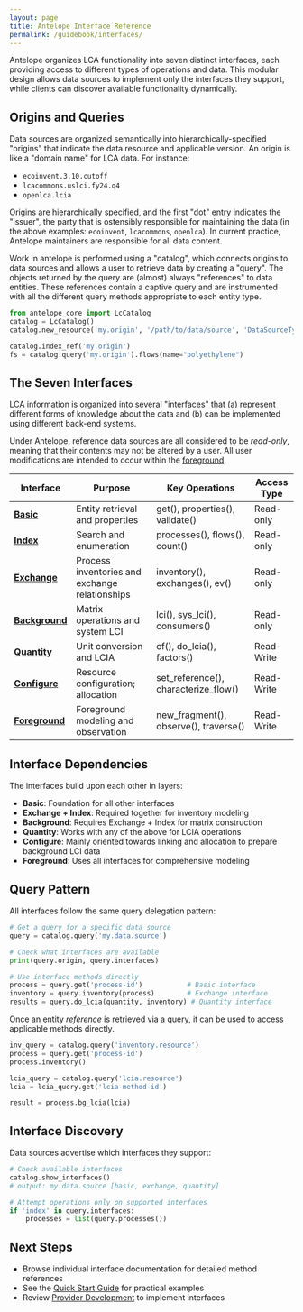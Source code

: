 ```yaml
---
layout: page
title: Antelope Interface Reference
permalink: /guidebook/interfaces/
---
```


Antelope organizes LCA functionality into seven distinct interfaces, each providing access to different types of operations and data. This modular design allows data sources to implement only the interfaces they support, while clients can discover available functionality dynamically.

## Origins and Queries

Data sources are organized semantically into hierarchically-specified "origins" that indicate the data
resource and applicable version. An origin is like a "domain name" for LCA data. For instance:

 * `ecoinvent.3.10.cutoff`
 * `lcacommons.uslci.fy24.q4`
 * `openlca.lcia`

Origins are hierarchically specified, and the first "dot" entry indicates the "issuer", the party that is ostensibly responsible for maintaining the data (in the above examples: `ecoinvent`, `lcacommons`, `openlca`). In current practice, Antelope maintainers are responsible for all data content.

Work in antelope is performed using a "catalog", which connects origins to data sources and allows a user to retrieve data by creating a "query". The objects returned by the query are (almost) always "references" to data entities. These references contain a captive query and are instrumented with all the different query methods appropriate to each entity type.

```python
from antelope_core import LcCatalog
catalog = LcCatalog()
catalog.new_resource('my.origin', '/path/to/data/source', 'DataSourceType', interfaces=('basic', 'exchange'))

catalog.index_ref('my.origin')
fs = catalog.query('my.origin').flows(name="polyethylene")
```

## The Seven Interfaces

LCA information is organized into several "interfaces" that (a) represent different forms of knowledge about the data and (b) can be implemented using different back-end systems.  

Under Antelope, reference data sources are all considered to be *read-only*, meaning that their contents may not be altered by a user.  All user modifications are intended to occur within the [foreground](../foreground/index.md).

| Interface                    | Purpose                                        | Key Operations                        | Access Type |
|------------------------------|------------------------------------------------|---------------------------------------|-------------|
| [**Basic**](basic)           | Entity retrieval and properties                | get(), properties(), validate()       | Read-only   |
| [**Index**](index-interface) | Search and enumeration                         | processes(), flows(), count()         | Read-only   |
| [**Exchange**](exchange)     | Process inventories and exchange relationships | inventory(), exchanges(), ev()        | Read-only   |
| [**Background**](background) | Matrix operations and system LCI               | lci(), sys_lci(), consumers()         | Read-only   |
| [**Quantity**](quantity)     | Unit conversion and LCIA                       | cf(), do_lcia(), factors()            | Read-Write  |
| [**Configure**](configure)   | Resource configuration; allocation             | set_reference(), characterize_flow()  | Read-Write  |
| [**Foreground**](foreground) | Foreground modeling and observation            | new_fragment(), observe(), traverse() | Read-Write  |

## Interface Dependencies

The interfaces build upon each other in layers:

- **Basic**: Foundation for all other interfaces
- **Exchange + Index**: Required together for inventory modeling  
- **Background**: Requires Exchange + Index for matrix construction
- **Quantity**: Works with any of the above for LCIA operations
- **Configure**: Mainly oriented towards linking and allocation to prepare background LCI data
- **Foreground**: Uses all interfaces for comprehensive modeling

## Query Pattern

All interfaces follow the same query delegation pattern:

```python
# Get a query for a specific data source
query = catalog.query('my.data.source')

# Check what interfaces are available
print(query.origin, query.interfaces)

# Use interface methods directly
process = query.get('process-id')           # Basic interface
inventory = query.inventory(process)        # Exchange interface
results = query.do_lcia(quantity, inventory) # Quantity interface
```

Once an entity *reference* is retrieved via a query, it can be used to access applicable  methods directly.

```python
inv_query = catalog.query('inventory.resource')
process = query.get('process-id')
process.inventory()

lcia_query = catalog.query('lcia.resource')
lcia = lcia_query.get('lcia-method-id')

result = process.bg_lcia(lcia)
```

## Interface Discovery

Data sources advertise which interfaces they support:

```python
# Check available interfaces
catalog.show_interfaces()
# output: my.data.source [basic, exchange, quantity]

# Attempt operations only on supported interfaces
if 'index' in query.interfaces:
    processes = list(query.processes())
```

## Next Steps

- Browse individual interface documentation for detailed method references
- See the [Quick Start Guide](/guidebook/quickstart) for practical examples
- Review [Provider Development](/guidebook/providers) to implement interfaces

